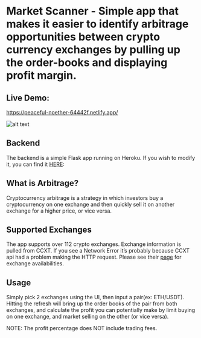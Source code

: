 # Market Scanner - Simple app that makes it easier to identify arbitrage opportunities between crypto currency exchanges by pulling up the order-books and displaying profit margin.

## Live Demo:

https://peaceful-noether-64442f.netlify.app/

![alt text](https://user-images.githubusercontent.com/35776119/147883915-fc172fc2-b79a-4b6e-a718-c604b2b14a23.png)

## Backend

The backend is a simple Flask app running on Heroku. If you wish to modify it, you can find it [HERE](https://github.com/baris-cincik/market-scanner-backend):

## What is Arbitrage?

Cryptocurrency arbitrage is a strategy in which investors buy a cryptocurrency on one exchange and then quickly sell it on another exchange for a higher price, or vice versa.

## Supported Exchanges

The app supports over 112 crypto exchanges. Exchange information is pulled from CCXT. If you see a Network Error it’s probably because CCXT api had a problem making the HTTP request. Please see their [page](https://github.com/ccxt/ccxt) for exchange availabilities.

## Usage

Simply pick 2 exchanges using the UI, then input a pair(ex: ETH/USDT). Hitting the refresh will bring up the order books of the pair from both exchanges, and calculate the profit you can potentially make by limit buying on one exchange, and market selling on the other (or vice versa).

NOTE: The profit percentage does NOT include trading fees.
